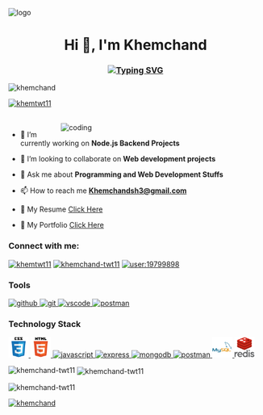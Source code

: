 
![logo](https://indoanalytica.com/static/images/bannerr.gif)
<h1 align="center">Hi 👋, I'm Khemchand</h1>
<h3 align="center">
<a href="https://git.io/typing-svg"><img src="https://readme-typing-svg.demolab.com?font=Fira+Code&weight=600&pause=1000&color=000000&center=true&width=500&lines=A+Passionate+Node.js+Backend+Developer" alt="Typing SVG" /></a>
</h3>
<p align="left"> <img src="https://komarev.com/ghpvc/?username=khemchand-twt11&label=Profile%20views&color=0e75b6&style=flat" alt="khemchand" /> </p>

<p align="left"> <a href="https://twitter.com/khemtwt11" target="blank"><img src="https://img.shields.io/twitter/follow/khemtwt11?logo=twitter&style=for-the-badge" alt="khemtwt11" /></a> </p>

<br>
<img align="right" alt="coding" width="400" src="https://goofy-goldstine-0f8bb1.netlify.app/img/web.gif">

- 🔭 I’m currently working on **Node.js Backend Projects**

- 🤝 I’m looking to collaborate on **Web development projects**

- 💬 Ask me about **Programming and Web Development Stuffs**

- 📫 How to reach me **Khemchandsh3@gmail.com**

- 📄 My Resume <a href="https://drive.google.com/file/d/1rZHUdvNjpqV4iHJhgunRwCIQsma_k7xo/view?usp=share_link">Click Here</a>

- 💼 My Portfolio <a href="https://khemchand-twt11.github.io">Click Here</a>




<h3 align="left">Connect with me:</h3>
<p align="left">
<a href="https://twitter.com/khemtwt11" target="blank"><img align="center" src="https://raw.githubusercontent.com/rahuldkjain/github-profile-readme-generator/master/src/images/icons/Social/twitter.svg" alt="khemtwt11" height="30" width="40" /></a>
<a href="https://www.linkedin.com/in/khemchand-sharma-8b146b216/" target="blank"><img align="center" src="https://raw.githubusercontent.com/rahuldkjain/github-profile-readme-generator/master/src/images/icons/Social/linked-in-alt.svg" alt="khemchand-twt11" height="30" width="40" /></a>
<a href="https://stackoverflow.com/users/16384640/khemchand" target="blank"><img align="center" src="https://raw.githubusercontent.com/rahuldkjain/github-profile-readme-generator/master/src/images/icons/Social/stack-overflow.svg" alt="user:19799898" height="30" width="40" /></a>
</p>


<h3 align="left">Tools</h3>

<a href="https://github.com" target="_blank"> <img src="https://cdn.jsdelivr.net/gh/devicons/devicon/icons/github/github-original.svg" alt="github" width="40" height="40"/> </a> <a href="https://git-scm.com/" target="_blank" rel="noreferrer"> <img src="https://www.vectorlogo.zone/logos/git-scm/git-scm-icon.svg" alt="git" width="40" height="40"/> </a> <a href="https://code.visualstudio.com/" target="_blank"> <img src="https://cdn.jsdelivr.net/gh/devicons/devicon/icons/vscode/vscode-original.svg" alt="vscode" width="40" height="40"/> </a><a href="https://postman.com" target="_blank" rel="noreferrer"> <img src="https://www.vectorlogo.zone/logos/getpostman/getpostman-icon.svg" alt="postman" width="40" height="40"/> </a>

<h3 align="left">Technology Stack</h3>
<p align="left"> <a href="https://www.w3schools.com/css/" target="_blank" rel="noreferrer"> <img src="https://raw.githubusercontent.com/devicons/devicon/master/icons/css3/css3-original-wordmark.svg" alt="css3" width="40" height="40"/> </a>
  <a href="https://www.w3.org/html/" target="_blank" rel="noreferrer"> <img src="https://raw.githubusercontent.com/devicons/devicon/master/icons/html5/html5-original-wordmark.svg" alt="html5" width="40" height="40"/> </a> <a href="https://developer.mozilla.org/en-US/docs/Web/JavaScript" target="_blank" rel="noreferrer"> <img src="https://res.cloudinary.com/dmskljxga/image/upload/v1682154222/javascript-1_rffhm5.svg" alt="javascript" width="40" height="40"/> </a>
 <a href="https://expressjs.com" target="_blank" rel="noreferrer"> <img src="https://adware-technologies.s3.amazonaws.com/uploads/technology/thumbnail/20/express-js.png" alt="express" width="40" height="40"/> </a> <a href="https://www.mongodb.com/" target="_blank" rel="noreferrer"> <img src="https://res.cloudinary.com/dmskljxga/image/upload/v1682153897/pngwing.com_xpcgvs.png" alt="mongodb" width="40" height="40"/> </a> <a href="https://nodejs.org" target="_blank" rel="noreferrer"> <img src="https://res.cloudinary.com/dmskljxga/image/upload/v1682153951/nodejs-icon_lfebur.svg" width="40" height="40" alt="postman"/> </a>
<a href="https://www.mysql.com/" target="_blank" rel="noreferrer"> <img src="https://raw.githubusercontent.com/devicons/devicon/master/icons/mysql/mysql-original-wordmark.svg" alt="mySQL" width="40" height="40"/> </a>
</a> <a href="https://redis.io" target="_blank" rel="noreferrer"> <img src="https://raw.githubusercontent.com/devicons/devicon/master/icons/redis/redis-original-wordmark.svg" alt="redis" width="40" height="40"/> </a> 
</p>

<p><img align="left" src="https://github-readme-stats.vercel.app/api/top-langs?username=khemchand-twt11&show_icons=true&locale=en&layout=compact" alt="khemchand-twt11" /></p>

<p>&nbsp;<img align="center" src="https://github-readme-stats.vercel.app/api?username=khemchand-twt11&show_icons=true&locale=en" alt="khemchand-twt11" /></p>

<p><img align="center" src="https://github-readme-streak-stats.herokuapp.com/?user=khemchand-twt11&" alt="khemchand-twt11" /></p>

<p align="left"> <a href="https://github.com/ryo-ma/github-profile-trophy"><img src="https://github-profile-trophy.vercel.app/?username=khemchand-twt11" alt="khemchand" /></a> </p>
